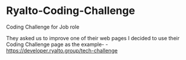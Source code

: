 # Ryalto-Coding-Challenge
Coding Challenge for Job role

They asked us to improve one of their web pages I decided to use their Coding Challenge page as the example- - https://developer.ryalto.group/tech-challenge
